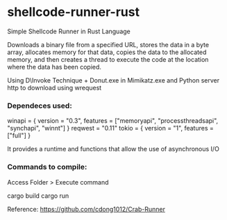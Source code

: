 # shellcode-runner-rust

Simple Shellcode Runner in Rust Language

Downloads a binary file from a specified URL, stores the data in a byte array, allocates memory for that data, copies the data to the allocated memory, and then creates a thread to execute the code at the location where the data has been copied.

Using D\Invoke Technique + Donut.exe in Mimikatz.exe and Python server http to download using wrequest

### Dependeces used:

winapi = { version = "0.3", features = ["memoryapi", "processthreadsapi", "synchapi", "winnt"] }
reqwest = "0.11"
tokio = { version = "1", features = ["full"] }

It provides a runtime and functions that allow the use of asynchronous I/O

### Commands to compile:

Access Folder > Execute command 

cargo build
cargo run 


Reference:
https://github.com/cdong1012/Crab-Runner
